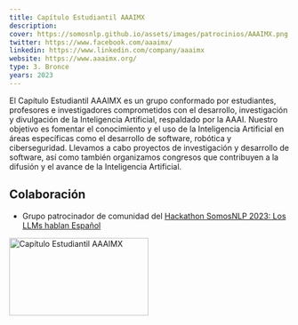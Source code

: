 ```yaml
---
title: Capítulo Estudiantil AAAIMX
description:
cover: https://somosnlp.github.io/assets/images/patrocinios/AAAIMX.png
twitter: https://www.facebook.com/aaaimx/
linkedin: https://www.linkedin.com/company/aaaimx
website: https://www.aaaimx.org/
type: 3. Bronce
years: 2023
---
```


El Capítulo Estudiantil AAAIMX es un grupo conformado por estudiantes, profesores e investigadores comprometidos con el desarrollo, investigación y divulgación de la Inteligencia Artificial, respaldado por la AAAI. Nuestro objetivo es fomentar el conocimiento y el uso de la Inteligencia Artificial en áreas específicas como el desarrollo de software, robótica y ciberseguridad. Llevamos a cabo proyectos de investigación y desarrollo de software, así como también organizamos congresos que contribuyen a la difusión y el avance de la Inteligencia Artificial.

## Colaboración

- Grupo patrocinador de comunidad del [Hackathon SomosNLP 2023: Los LLMs hablan Español](https://somosnlp.org/blog/hackathon-2023)

<div class="flex justify-center">
    <img alt="Capítulo Estudiantil AAAIMX" width="250" height="140" 
    src="https://somosnlp.github.io/assets/images/patrocinios/AAAIMX.png" />
</div>
